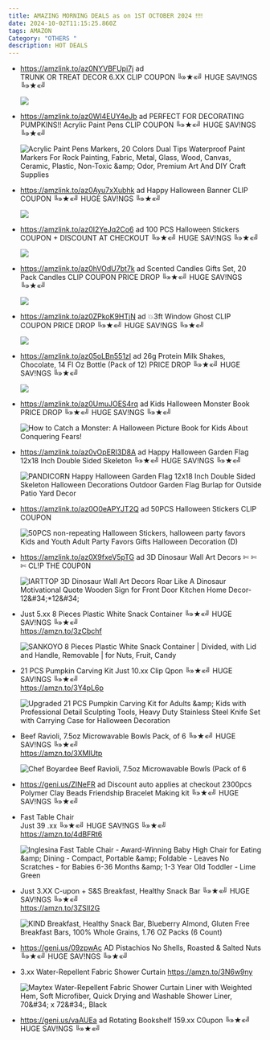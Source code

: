 ```yaml
---
title: AMAZING MORNING DEALS as on 1ST OCTOBER 2024 ‼‼
date: 2024-10-02T11:15:25.860Z
tags: AMAZON
Category: "OTHERS "
description: HOT DEALS
---
```

* https://amzlink.to/az0NYVBFUpi7j ad\
  TRUNK OR TREAT DECOR
  6.XX
  CLIP COUPON
  ╚»★«╝ HUGE SAV!NGS ╚»★«╝   <!--StartFragment-->

  ![](https://m.media-amazon.com/images/I/71KzGpDytBL._AC_SL1500_.jpg)
* https://amzlink.to/az0WI4EUY4eJb   ad
  PERFECT FOR DECORATING PUMPKINS!!
  Acrylic Paint Pens
  CLIP COUPON
  ╚»★«╝ HUGE SAV!NGS ╚»★«╝   <!--StartFragment-->

  ![Acrylic Paint Pens Markers, 20 Colors Dual Tips Waterproof Paint Markers For Rock Painting, Fabric, Metal, Glass, Wood, Canvas, Ceramic, Plastic, Non-Toxic \&amp; Odor, Premium Art And DIY Craft Supplies](https://m.media-amazon.com/images/I/71EhrcemigL._AC_SY300_SX300_.jpg)
* https://amzlink.to/az0Ayu7xXubhk   ad
  Happy Halloween Banner
  CLIP COUPON
  ╚»★«╝ HUGE SAV!NGS ╚»★«╝ <!--StartFragment-->

  ![](https://m.media-amazon.com/images/I/81AZB+Nu6JL._AC_SL1500_.jpg)
* https://amzlink.to/az0I2YeJq2Co6    ad
  100 PCS Halloween Stickers
  COUPON + DISCOUNT AT CHECKOUT
  ╚»★«╝ HUGE SAV!NGS ╚»★«╝   <!--StartFragment-->

  ![](https://m.media-amazon.com/images/I/9194xl0VKZL._AC_SL1500_.jpg)
* https://amzlink.to/az0hVOdU7bt7k   ad
  Scented Candles Gifts Set, 20 Pack Candles
  CLIP COUPON
  PRICE DROP
  ╚»★«╝ HUGE SAV!NGS ╚»★«╝   <!--StartFragment-->

  ![](https://m.media-amazon.com/images/I/81NWXJkfipL._AC_SL1500_.jpg)
* https://amzlink.to/az0ZPkoK9HTjN    ad
  💥3ft Window Ghost
  CLIP COUPON
  PRICE DROP
  ╚»★«╝ HUGE SAV!NGS ╚»★«╝   <!--StartFragment-->

  ![](https://m.media-amazon.com/images/I/71b9dqs1l+L._AC_SL1500_.jpg)
* https://amzlink.to/az05oLBn551zI   ad
  26g Protein Milk Shakes, Chocolate, 14 Fl Oz Bottle (Pack of 12)
  PRICE DROP
  ╚»★«╝ HUGE SAV!NGS ╚»★«╝   <!--StartFragment-->

  ![](https://m.media-amazon.com/images/I/81U1j+Ni3BL._SL1500_.jpg)
* https://amzlink.to/az0UmuJOES4rq    ad
  Kids Halloween Monster Book
  PRICE DROP
  ╚»★«╝ HUGE SAV!NGS ╚»★«╝   <!--StartFragment-->

  ![How to Catch a Monster: A Halloween Picture Book for Kids About Conquering Fears!](https://m.media-amazon.com/images/I/81g-hxENM9L._SY385_.jpg)
* https://amzlink.to/az0vOpERI3D8A    ad
  Happy Halloween Garden Flag 12x18 Inch Double Sided Skeleton
  ╚»★«╝ HUGE SAV!NGS ╚»★«╝<!--StartFragment-->

  ![PANDICORN Happy Halloween Garden Flag 12x18 Inch Double Sided Skeleton Halloween Decorations Outdoor Garden Flag Burlap for Outside Patio Yard Decor](https://m.media-amazon.com/images/I/61UyElSNqeL.__AC_SX300_SY300_QL70_FMwebp_.jpg)
* https://amzlink.to/az0O0eAPYJT2Q    ad
  50PCS Halloween Stickers
  CLIP COUPON<!--StartFragment-->

  ![50PCS non-repeating Halloween Stickers, halloween party favors Kids and Youth Adult Party Favors Gifts Halloween Decoration (D)](https://m.media-amazon.com/images/I/91AZ9Luv9dL.__AC_SX300_SY300_QL70_FMwebp_.jpg)
* https://amzlink.to/az0X9fxeV5pTG   ad
  3D Dinosaur Wall Art Decors
   ✄ ✄ ✄ CL!P THE C0UP0N  <!--StartFragment-->

  ![IARTTOP 3D Dinosaur Wall Art Decors Roar Like A Dinosaur Motivational Quote Wooden Sign for Front Door Kitchen Home Decor-12\&#34;\*12\&#34;](https://m.media-amazon.com/images/I/613Aff76jsL.__AC_SX300_SY300_QL70_FMwebp_.jpg)
* Just 5.xx 
  8 Pieces Plastic White Snack Container
  ╚»★«╝ HUGE SAV!NGS ╚»★«╝\
  https://amzn.to/3zCbchf<!--StartFragment-->

  ![SANKOYO 8 Pieces Plastic White Snack Container | Divided, with Lid and Handle, Removable | for Nuts, Fruit, Candy](https://m.media-amazon.com/images/I/61potb3WZrL.__AC_SX300_SY300_QL70_FMwebp_.jpg)
* 21 PCS Pumpkin Carving Kit 
  Just 10.xx Clip Qpon
  ╚»★«╝ HUGE SAV!NGS ╚»★«╝\
  https://amzn.to/3Y4pL6p<!--StartFragment-->

  ![Upgraded 21 PCS Pumpkin Carving Kit for Adults \&amp; Kids with Professional Detail Sculpting Tools, Heavy Duty Stainless Steel Knife Set with Carrying Case for Halloween Decoration](https://m.media-amazon.com/images/I/71OwJ-MwchL.__AC_SX300_SY300_QL70_FMwebp_.jpg)
* Beef Ravioli, 7.5oz Microwavable Bowls Pack, of 6
  ╚»★«╝ HUGE SAV!NGS ╚»★«╝\
  https://amzn.to/3XMlUtp<!--StartFragment-->

  ![Chef Boyardee Beef Ravioli, 7.5oz Microwavable Bowls (Pack of 6](https://m.media-amazon.com/images/I/41uJR-dB5ZL._SX300_SY300_QL70_FMwebp_.jpg)
* https://geni.us/ZINeFR   ad
  Discount auto applies at checkout 
  2300pcs Polymer Clay Beads Friendship Bracelet Making kit
  ╚»★«╝ HUGE SAV!NGS ╚»★«╝   
* Fast Table Chair\
  Just 39 .xx
  ╚»★«╝ HUGE SAV!NGS ╚»★«╝\
  https://amzn.to/4dBFRt6<!--StartFragment-->

  ![Inglesina Fast Table Chair - Award-Winning Baby High Chair for Eating \&amp; Dining - Compact, Portable \&amp; Foldable - Leaves No Scratches - for Babies 6-36 Months \&amp; 1-3 Year Old Toddler - Lime Green](https://m.media-amazon.com/images/I/31qdy8H2wBL._SY300_SX300_QL70_FMwebp_.jpg)
* Just 3.XX C-upon + S&S 
  Breakfast, Healthy Snack Bar
  ╚»★«╝ HUGE SAV!NGS ╚»★«╝\
  https://amzn.to/3ZSIl2G<!--StartFragment-->

  ![KIND Breakfast, Healthy Snack Bar, Blueberry Almond, Gluten Free Breakfast Bars, 100% Whole Grains, 1.76 OZ Packs (6 Count)](https://m.media-amazon.com/images/I/51M-C08K5-L._SX300_SY300_QL70_FMwebp_.jpg)
* https://geni.us/09zpwAc    AD
  Pistachios No Shells, Roasted & Salted Nuts
  ╚»★«╝ HUGE SAV!NGS ╚»★«╝   
* 3.xx Water-Repellent Fabric Shower Curtain
  https://amzn.to/3N6w9ny<!--StartFragment-->

  ![Maytex Water-Repellent Fabric Shower Curtain Liner with Weighted Hem, Soft Microfiber, Quick Drying and Washable Shower Liner, 70\&#34; x 72\&#34;, Black](https://m.media-amazon.com/images/I/61dBv8ZsXAL.__AC_SX300_SY300_QL70_FMwebp_.jpg)
* https://geni.us/vaAUEa   ad
  Rotating Bookshelf
  159.xx 
  C0upon
  ╚»★«╝ HUGE SAV!NGS ╚»★«╝